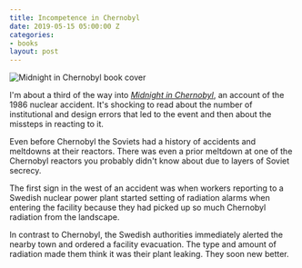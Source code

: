 ```yaml
---
title: Incompetence in Chernobyl
date: 2019-05-15 05:00:00 Z
categories:
- books
layout: post
---
```


![Midnight in Chernobyl book cover](images/midnight-in-chernobyl-132x200.jpg)

I'm about a third of the way into _[Midnight in Chernobyl](https://www.goodreads.com/book/show/40538681-midnight-in-chernobyl)_, an account of the 1986 nuclear accident. It's shocking to read about the number of institutional and design errors that led to the event and then about the missteps in reacting to it.

Even before Chernobyl the Soviets had a history of accidents and meltdowns at their reactors. There was even a prior meltdown at one of the Chernobyl reactors you probably didn't know about due to layers of Soviet secrecy.

The first sign in the west of an accident was when workers reporting to a Swedish nuclear power plant started setting of radiation alarms when entering the facility because they had picked up so much Chernobyl radiation from the landscape.

In contrast to Chernobyl, the Swedish authorities immediately alerted the nearby town and ordered a facility evacuation. The type and amount of radiation made them think it was their plant leaking. They soon new better.
